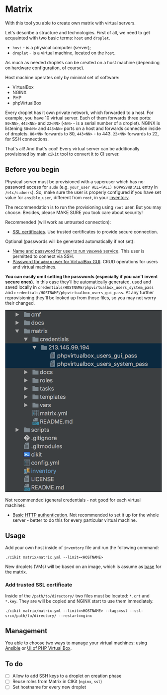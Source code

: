 # Matrix

With this tool you able to create own matrix with virtual servers.

Let's describe a structure and technologies. First of all, we need to get acquainted with two basic terms: `host` and `droplet`.

- `host` - is a physical computer (server);
- `droplet` - is a virtual machine, located on the `host`.

As much as needed droplets can be created on a host machine (depending on hardware configuration, of course).

Host machine operates only by minimal set of software:

- VirtualBox
- NGINX
- PHP
- phpVirtualBox

Every droplet has it own private network, which forwarded to a host. For example, you have 10 virtual server. Each of them forwards three ports: `80<NN>`, `443<NN>` and `22<NN>` (`<NN>` - is a serial number of a droplet). NGINX is listening `80<NN>` and `443<NN>` ports on a host and forwards connection inside of droplets. `80<NN>` forwards to 80, `443<NN>` - to 443. `22<NN>` forwards to 22, for SSH connections.

That's all! And that's cool! Every virtual server can be additionally provisioned by main `cikit` tool to convert it to CI server.

## Before you begin

Physical server must be provisioned with a superuser which has no-password access for `sudo` (e.g. `your_user ALL=(ALL) NOPASSWD:ALL` entry in `/etc/sudoers`). So, make sure the user is properly configured if you have set value for `ansible_user`, different from `root`, in your [inventory](../docs/ansible/inventory).

The recommendation is to run the provisioning using `root` user. But you may choose. Besides, please MAKE SURE you took care about security!

Recommended (will work as untrusted connection):

- [SSL certificates](vars/ssl.yml#L3). Use trusted certificates to provide secure connection.

Optional (passwords will be generated automatically if not set):

- [Name and password for user to run `VBoxWeb` service](vars/phpvirtualbox.yml#L10-L11). This user is permitted to connect via SSH.
- [Password for `admin` user for VirtualBox GUI](vars/phpvirtualbox.yml#L7-L8). CRUD operations for users and virtual machines.

**You can easily omit setting the passwords (especially if you can't invent secure ones).** In this case they'll be automatically generated, used and saved locally in `credentials/HOSTNAME/phpvirtualbox_users_system_pass` and `credentials/HOSTNAME/phpvirtualbox_users_gui_pass`. At any further reprovisioning they'll be looked up from those files, so you may not worry their changed.

![Automatically generated passwords](docs/matrix-passwords.png)

Not recommended (general credentials - not good for each virtual machine):

- [Basic HTTP authentication](vars/nginx.yml#L4-L12). Not recommended to set it up for the whole server - better to do this for every particular virtual machine.

## Usage

Add your own host inside of `inventory` file and run the following command:

```shell
./cikit matrix/matrix.yml --limit=<HOSTNAME>
```

New droplets (VMs) will be based on an image, which is assume as [base](vars/virtualmachine.yml#L13) for the matrix.

### Add trusted SSL certificate

Inside of the `/path/to/directory/` two files must be located: `*.crt` and `*.key`. They are will be copied and NGINX start to use them immediately.

```shell
./cikit matrix/matrix.yml --limit=<HOSTNAME> --tags=ssl --ssl-src=/path/to/directory/ --restart=nginx
```

## Management

You able to choose two ways to manage your virtual machines: using [Ansible](docs/droplet/ANSIBLE.md) or [UI of PHP Virtual Box](docs/droplet/UI.md).

## To do

- [ ] Allow to add SSH keys to a droplet on creation phase
- [ ] Reuse roles from Matrix in CIKit (`nginx`, `ssl`)
- [ ] Set hostname for every new droplet
